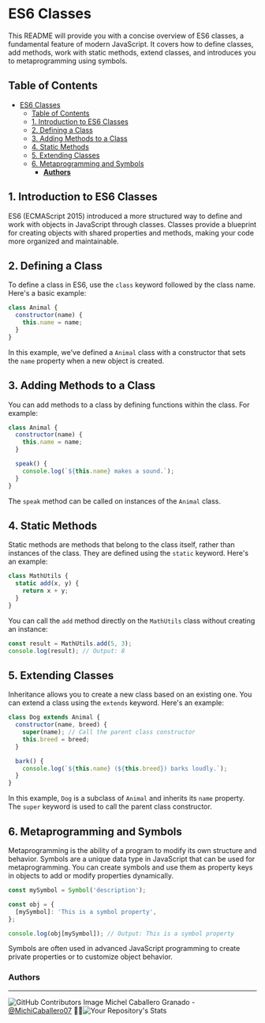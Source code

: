 # ES6 Classes

This README will provide you with a concise overview of ES6 classes, a fundamental feature of modern JavaScript. It covers how to define classes, add methods, work with static methods, extend classes, and introduces you to metaprogramming using symbols.

## Table of Contents
- [ES6 Classes](#es6-classes)
  - [Table of Contents](#table-of-contents)
  - [1. Introduction to ES6 Classes](#1-introduction-to-es6-classes)
  - [2. Defining a Class](#2-defining-a-class)
  - [3. Adding Methods to a Class](#3-adding-methods-to-a-class)
  - [4. Static Methods](#4-static-methods)
  - [5. Extending Classes](#5-extending-classes)
  - [6. Metaprogramming and Symbols](#6-metaprogramming-and-symbols)
    - [**Authors**](#authors)

## 1. Introduction to ES6 Classes

ES6 (ECMAScript 2015) introduced a more structured way to define and work with objects in JavaScript through classes. Classes provide a blueprint for creating objects with shared properties and methods, making your code more organized and maintainable.

## 2. Defining a Class

To define a class in ES6, use the `class` keyword followed by the class name. Here's a basic example:

```javascript
class Animal {
  constructor(name) {
    this.name = name;
  }
}
```

In this example, we've defined a `Animal` class with a constructor that sets the `name` property when a new object is created.

## 3. Adding Methods to a Class

You can add methods to a class by defining functions within the class. For example:

```javascript
class Animal {
  constructor(name) {
    this.name = name;
  }

  speak() {
    console.log(`${this.name} makes a sound.`);
  }
}
```

The `speak` method can be called on instances of the `Animal` class.

## 4. Static Methods

Static methods are methods that belong to the class itself, rather than instances of the class. They are defined using the `static` keyword. Here's an example:

```javascript
class MathUtils {
  static add(x, y) {
    return x + y;
  }
}
```

You can call the `add` method directly on the `MathUtils` class without creating an instance:

```javascript
const result = MathUtils.add(5, 3);
console.log(result); // Output: 8
```

## 5. Extending Classes

Inheritance allows you to create a new class based on an existing one. You can extend a class using the `extends` keyword. Here's an example:

```javascript
class Dog extends Animal {
  constructor(name, breed) {
    super(name); // Call the parent class constructor
    this.breed = breed;
  }

  bark() {
    console.log(`${this.name} (${this.breed}) barks loudly.`);
  }
}
```

In this example, `Dog` is a subclass of `Animal` and inherits its `name` property. The `super` keyword is used to call the parent class constructor.

## 6. Metaprogramming and Symbols

Metaprogramming is the ability of a program to modify its own structure and behavior. Symbols are a unique data type in JavaScript that can be used for metaprogramming. You can create symbols and use them as property keys in objects to add or modify properties dynamically.

```javascript
const mySymbol = Symbol('description');

const obj = {
  [mySymbol]: 'This is a symbol property',
};

console.log(obj[mySymbol]); // Output: This is a symbol property
```

Symbols are often used in advanced JavaScript programming to create private properties or to customize object behavior.


### **Authors**
--- 
![GitHub Contributors Image](https://contrib.rocks/image?repo=MichiCaballero07/holbertonschool-higher_level_programming) Michel Caballero Granado - <a href="https://github.com/MichiCaballero07" target="_blank"> @MichiCaballero07</a> :genie_woman:![Your Repository's Stats](https://github-readme-stats.vercel.app/api?username=MichiCaballero07&show_icons=true)
